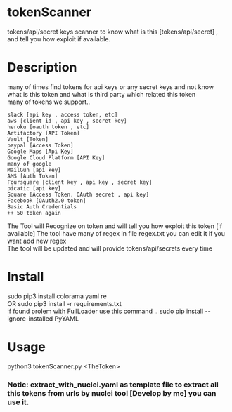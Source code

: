 # tokenScanner
tokens/api/secret keys scanner to know what is this [tokens/api/secret] , and tell you how exploit if available.

# Description
many of times find tokens for api keys or any secret keys and not know what is this token and what is third party which related this token <br>
many of tokens we support..

```
slack [api key , access token, etc]
aws [client id , api key , secret key]
heroku [oauth token , etc]
Artifactory [API Token]
Vault [Token]
paypal [Access Token]
Google Maps [Api Key]
Google Cloud Platform [API Key]
many of google 
MailGun [api key]
AMS [Auth Token]
Foursquare [client key , api key , secret key]
picatic [api key]
Square [Access Token, OAuth secret , api key]
Facebook [OAuth2.0 token]
Basic Auth Credentials
++ 50 token again
```
The Tool will Recognize on token and will tell you how exploit this token [if available]
The tool have many of regex in file regex.txt you can edit it if you want add new regex <br>
The tool will be updated and will provide tokens/api/secrets every time 

# Install
sudo pip3 install colorama yaml re <br>
OR sudo pip3 install -r requirements.txt <br>
if found prolem with FullLoader use this command ..
sudo pip install --ignore-installed PyYAML

# Usage 
python3 tokenScanner.py \<TheToken\>

### Notic: extract_with_nuclei.yaml as template file to extract all this tokens from urls by nuclei tool [Develop by me] you can use it.
